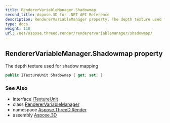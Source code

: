 ```yaml
---
title: RendererVariableManager.Shadowmap
second_title: Aspose.3D for .NET API Reference
description: RendererVariableManager property. The depth texture used for shadow mapping
type: docs
weight: 110
url: /net/aspose.threed.render/renderervariablemanager/shadowmap/
---
```

## RendererVariableManager.Shadowmap property

The depth texture used for shadow mapping

```csharp
public ITextureUnit Shadowmap { get; set; }
```

### See Also

* interface [ITextureUnit](../../itextureunit/)
* class [RendererVariableManager](../)
* namespace [Aspose.ThreeD.Render](../../../aspose.threed.render/)
* assembly [Aspose.3D](../../../)


